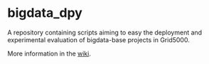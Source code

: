 bigdata_dpy
===========

A repository containing scripts aiming to easy the deployment and experimental evaluation of bigdata-base projects in Grid5000.

More information in the [wiki](https://github.com/mliroz/bigdata_dpy/wiki).